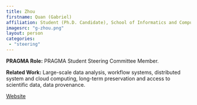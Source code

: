 ```yaml
---
title: Zhou
firstname: Quan (Gabriel)
affiliation: Student (Ph.D. Candidate), School of Informatics and Computing, Data To Insight Center, Indiana University
imagesrc: "g-zhou.png"
layout: person
categories:
 - "steering"
---
```


**PRAGMA Role:** PRAGMA Student Steering Committee Member.

**Related Work:** Large-scale data analysis, workflow systems, distributed system and cloud computing, long-term preservation and access to scientific data, data provenance.

[Website][1]

[1]: https://www.linkedin.com/in/quan-gabriel-zhou-4811a158


